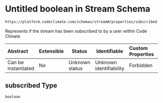 # Untitled boolean in Stream Schema

```txt
https://platform.codeclimate.com/schemas/stream#/properties/subscribed
```

Represents if the stream has been subscribed to by a user within Code Climate


| Abstract            | Extensible | Status         | Identifiable            | Custom Properties | Additional Properties | Access Restrictions | Defined In                                                                      |
| :------------------ | ---------- | -------------- | ----------------------- | :---------------- | --------------------- | ------------------- | ------------------------------------------------------------------------------- |
| Can be instantiated | No         | Unknown status | Unknown identifiability | Forbidden         | Allowed               | none                | [Stream.schema.json\*](../../schemas/Stream.schema.json "open original schema") |

## subscribed Type

`boolean`
